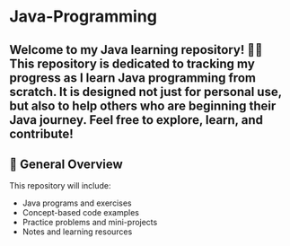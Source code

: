 # Java-Programming


Welcome to my Java learning repository! 👨‍💻  
This repository is dedicated to tracking my progress as I learn Java programming from scratch.
It is designed not just for personal use, but also to help others who are beginning their Java journey.
Feel free to explore, learn, and contribute!
---

## 📌 General Overview

This repository will include:
- Java programs and exercises
- Concept-based code examples
- Practice problems and mini-projects
- Notes and learning resources
